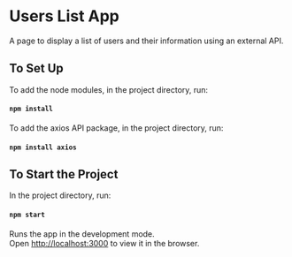 # Users List App

A page to display a list of users and their information using an external API.

## To Set Up

To add the node modules, in the project directory, run:

#### `npm install`

To add the axios API package, in the project directory, run:

#### `npm install axios`


## To Start the Project

In the project directory, run:

#### `npm start`

Runs the app in the development mode.\
Open [http://localhost:3000](http://localhost:3000) to view it in the browser.
